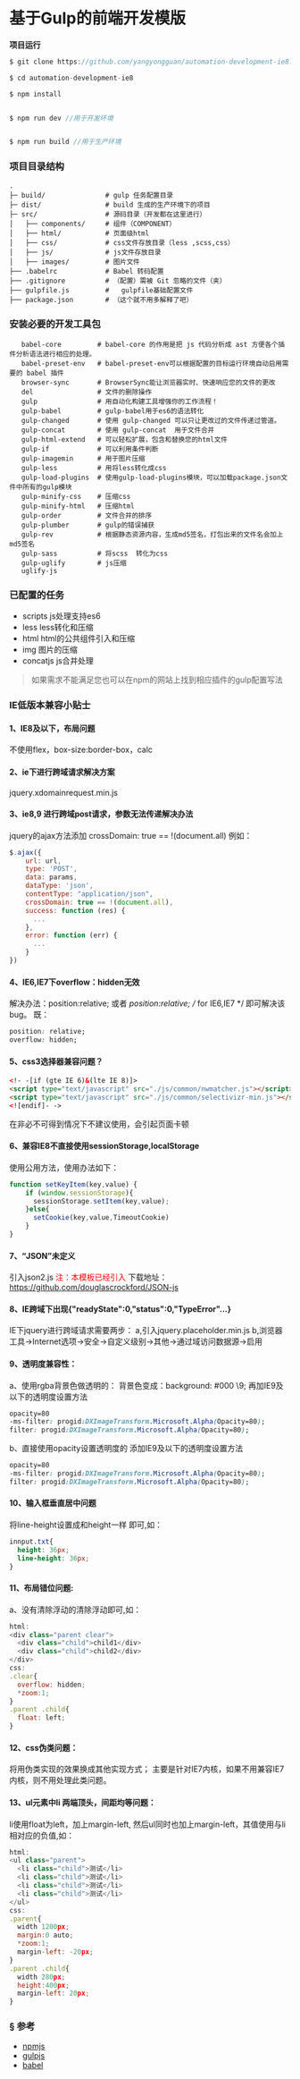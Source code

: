 # 基于Gulp的前端开发模版






**项目运行**
```javascript
$ git clone https://github.com/yangyongguan/automation-development-ie8.git

$ cd automation-development-ie8

$ npm install


$ npm run dev //用于开发环境


$ npm run build //用于生产环境
```

### 项目目录结构

```
.
├─ build/               # gulp 任务配置目录
├─ dist/                # build 生成的生产环境下的项目
├─ src/                 # 源码目录（开发都在这里进行）
│   ├── components/     # 组件（COMPONENT）
│   ├── html/           # 页面级html
│   ├── css/            # css文件存放目录（less ,scss,css）
│   ├── js/             # js文件存放目录
│   ├── images/         # 图片文件
├── .babelrc            # Babel 转码配置
├── .gitignore          # （配置）需被 Git 忽略的文件（夹）
├── gulpfile.js         #   gulpfile基础配置文件
├── package.json        # （这个就不用多解释了吧）
```


### 安装必要的开发工具包
```
   babel-core         # babel-core 的作用是把 js 代码分析成 ast 方便各个插件分析语法进行相应的处理。
   babel-preset-env   # babel-preset-env可以根据配置的目标运行环境自动启用需要的 babel 插件
   browser-sync       # BrowserSync能让浏览器实时、快速响应您的文件的更改
   del                # 文件的删除操作
   gulp               # 用自动化构建工具增强你的工作流程！
   gulp-babel         # gulp-babel用于es6的语法转化
   gulp-changed       # 使用 gulp-changed 可以只让更改过的文件传递过管道。
   gulp-concat        # 使用 gulp-concat  用于文件合并
   gulp-html-extend   # 可以轻松扩展，包含和替换您的html文件
   gulp-if            # 可以利用条件判断
   gulp-imagemin      # 用于图片压缩
   gulp-less          # 用将less转化成css
   gulp-load-plugins  # 使用gulp-load-plugins模块，可以加载package.json文件中所有的gulp模块
   gulp-minify-css    # 压缩css
   gulp-minify-html   # 压缩html
   gulp-order         # 文件合并的排序
   gulp-plumber       # gulp的错误捕获
   gulp-rev           # 根据静态资源内容，生成md5签名，打包出来的文件名会加上md5签名
   gulp-sass          # 将scss  转化为css
   gulp-uglify        # js压缩
   uglify-js
```

### 已配置的任务
   + scripts  js处理支持es6
   + less     less转化和压缩
   + html     html的公共组件引入和压缩
   + img      图片的压缩
   + concatjs js合并处理
   
   > 如果需求不能满足您也可以在npm的网站上找到相应插件的gulp配置写法

### IE低版本兼容小贴士
#### 1、IE8及以下，布局问题
不使用flex，box-size:border-box，calc

#### 2、ie下进行跨域请求解决方案
jquery.xdomainrequest.min.js
#### 3、ie8,9 进行跨域post请求，参数无法传递解决办法
jquery的ajax方法添加
crossDomain: true == !(document.all)
例如：
```javascript
$.ajax({
    url: url,
    type: 'POST',
    data: params,
    dataType: 'json',
    contentType: "application/json",
    crossDomain: true == !(document.all),
    success: function (res) {
      ...
    },
    error: function (err) {
      ...
    }
})
```
#### 4、IE6,IE7下overflow：hidden无效
解决办法：position:relative; 或者 *position:relative; /* for IE6,IE7 */ 即可解决该bug。
既：
```css
position: relative;
overflow: hidden;
```
#### 5、css3选择器兼容问题？
```html
<!- -[if (gte IE 6)&(lte IE 8)]>
<script type="text/javascript" src="./js/common/nwmatcher.js"></script>
<script type="text/javascript" src="./js/common/selectivizr-min.js"></script>
<![endif]- ->
```
在非必不可得到情况下不建议使用，会引起页面卡顿
#### 6、兼容IE8不直接使用sessionStorage,localStorage
使用公用方法，使用办法如下：
```javascript
function setKeyItem(key,value) {
    if (window.sessionStorage){
      sessionStorage.setItem(key,value);
    }else{
      setCookie(key,value,TimeoutCookie)
    }
}
```
#### 7、“JSON”未定义
引入json2.js
<span style="color:red;">注：本模板已经引入</span>
下载地址：https://github.com/douglascrockford/JSON-js

#### 8、IE跨域下出现{"readyState":0,"status":0,"TypeError"...}
IE下jquery进行跨域请求需要两步：
a,引入jquery.placeholder.min.js
b,浏览器 工具->Internet选项->安全->自定义级别->其他->通过域访问数据源->启用

#### 9、透明度兼容性：
a、使用rgba背景色做透明的：
背景色变成：background: #000 \9;
再加IE9及以下的透明度设置方法
```css
opacity=80
-ms-filter: progid:DXImageTransform.Microsoft.Alpha(Opacity=80);
filter: progid:DXImageTransform.Microsoft.Alpha(Opacity=80);
```
b、直接使用opacity设置透明度的
添加IE9及以下的透明度设置方法
```css
opacity=80
-ms-filter: progid:DXImageTransform.Microsoft.Alpha(Opacity=80);
filter: progid:DXImageTransform.Microsoft.Alpha(Opacity=80);
```
#### 10、输入框垂直居中问题
将line-height设置成和height一样 即可,如：
```css
innput.txt{
  height: 36px;
  line-height: 36px;
}
```
#### 11、布局错位问题:
a、没有清除浮动的清除浮动即可,如：
```javascript
html:
<div class="parent clear">
  <div class="child">child1</div>
  <div class="child">child2</div>
</div>
css:
.clear{
  overflow: hidden;
  *zoom:1;
}
.parent .child{
  float: left;
}
```
#### 12、css伪类问题：
将用伪类实现的效果换成其他实现方式；
  主要是针对IE7内核，如果不用兼容IE7内核，则不用处理此类问题。
#### 13、ul元素中li 两端顶头，间距均等问题：
li使用float为left，加上margin-left,
然后ul同时也加上margin-left，其值使用与li相对应的负值,如：
```javascript
html:
<ul class="parent">
  <li class="child">测试</li>
  <li class="child">测试</li>
  <li class="child">测试</li>
  <li class="child">测试</li>
</ul>
css:
.parent{
  width 1200px;
  margin:0 auto;
  *zoom:1;
  margin-left: -20px;
}
.parent .child{
  width 280px;
  height:400px;
  margin-left: 20px;
}
```

   ### <a name="reference">&sect; 参考</a>
* [npmjs](https://www.npmjs.com/)
* [gulpjs](http://www.gulpjs.com.cn/)
* [babel](https://babeljs.cn/)





